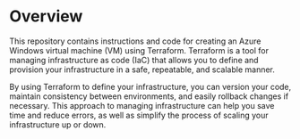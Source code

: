 
# Overview

This repository contains instructions and code for creating an Azure Windows virtual machine (VM) using Terraform. Terraform is a tool for managing infrastructure as code (IaC) that allows you to define and provision your infrastructure in a safe, repeatable, and scalable manner.

By using Terraform to define your infrastructure, you can version your code, maintain consistency between environments, and easily rollback changes if necessary. This approach to managing infrastructure can help you save time and reduce errors, as well as simplify the process of scaling your infrastructure up or down.
